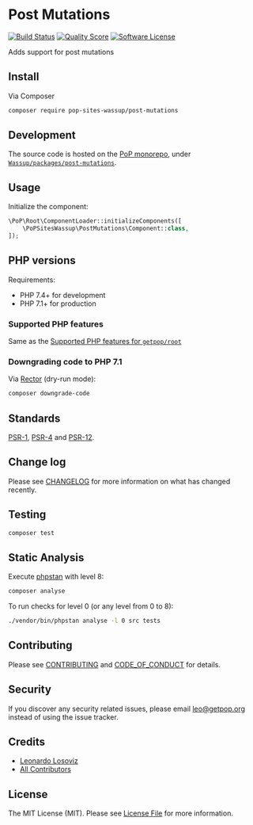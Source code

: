 # Post Mutations

[![Build Status][ico-travis]][link-travis]
[![Quality Score][ico-code-quality]][link-code-quality]
[![Software License][ico-license]](LICENSE.md)

<!--
[![Latest Version on Packagist][ico-version]][link-packagist]
[![Coverage Status][ico-scrutinizer]][link-scrutinizer]
[![Total Downloads][ico-downloads]][link-downloads]
-->

Adds support for post mutations

## Install

Via Composer

``` bash
composer require pop-sites-wassup/post-mutations
```

## Development

The source code is hosted on the [PoP monorepo](https://github.com/leoloso/PoP), under [`Wassup/packages/post-mutations`](https://github.com/leoloso/PoP/tree/master/layers/Wassup/packages/post-mutations).

## Usage

Initialize the component:

``` php
\PoP\Root\ComponentLoader::initializeComponents([
    \PoPSitesWassup\PostMutations\Component::class,
]);
```

## PHP versions

Requirements:

- PHP 7.4+ for development
- PHP 7.1+ for production

### Supported PHP features

Same as the [Supported PHP features for `getpop/root`](https://github.com/getpop/root/#supported-php-features)

### Downgrading code to PHP 7.1

Via [Rector](https://github.com/rectorphp/rector) (dry-run mode):

```bash
composer downgrade-code
```

## Standards

[PSR-1](https://www.php-fig.org/psr/psr-1), [PSR-4](https://www.php-fig.org/psr/psr-4) and [PSR-12](https://www.php-fig.org/psr/psr-12).

## Change log

Please see [CHANGELOG](CHANGELOG.md) for more information on what has changed recently.

## Testing

``` bash
composer test
```

## Static Analysis

Execute [phpstan](https://github.com/phpstan/phpstan) with level 8:

``` bash
composer analyse
```

To run checks for level 0 (or any level from 0 to 8):

``` bash
./vendor/bin/phpstan analyse -l 0 src tests
```

## Contributing

Please see [CONTRIBUTING](CONTRIBUTING.md) and [CODE_OF_CONDUCT](CODE_OF_CONDUCT.md) for details.

## Security

If you discover any security related issues, please email leo@getpop.org instead of using the issue tracker.

## Credits

- [Leonardo Losoviz][link-author]
- [All Contributors][link-contributors]

## License

The MIT License (MIT). Please see [License File](LICENSE.md) for more information.

[ico-version]: https://img.shields.io/packagist/v/pop-sites-wassup/post-mutations.svg?style=flat-square
[ico-license]: https://img.shields.io/badge/license-MIT-brightgreen.svg?style=flat-square
[ico-travis]: https://img.shields.io/travis/pop-sites-wassup/post-mutations/master.svg?style=flat-square
[ico-scrutinizer]: https://img.shields.io/scrutinizer/coverage/g/pop-sites-wassup/post-mutations.svg?style=flat-square
[ico-code-quality]: https://img.shields.io/scrutinizer/g/pop-sites-wassup/post-mutations.svg?style=flat-square
[ico-downloads]: https://img.shields.io/packagist/dt/pop-sites-wassup/post-mutations.svg?style=flat-square

[link-packagist]: https://packagist.org/packages/pop-sites-wassup/post-mutations
[link-travis]: https://travis-ci.org/pop-sites-wassup/post-mutations
[link-scrutinizer]: https://scrutinizer-ci.com/g/pop-sites-wassup/post-mutations/code-structure
[link-code-quality]: https://scrutinizer-ci.com/g/pop-sites-wassup/post-mutations
[link-downloads]: https://packagist.org/packages/pop-sites-wassup/post-mutations
[link-author]: https://github.com/leoloso
[link-contributors]: ../../../../../../contributors
